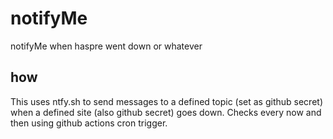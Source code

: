 # notifyMe
notifyMe when haspre went down or whatever

## how
This uses ntfy.sh to send messages to a defined topic (set as github secret) when a defined site (also github secret) goes down.
Checks every now and then using github actions cron trigger.

